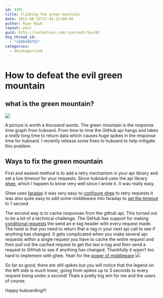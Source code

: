 ```yaml
---
id: 4391
title: Climbing the green mountain
date: 2013-08-15T17:41:12+00:00
author: Ryan Rauh
layout: post
guid: http://lostechies.com/ryanrauh/?p=242
dsq_thread_id:
  - "1608490755"
categories:
  - Uncategorized
---
```

# How to defeat the evil green mountain

## what is the green mountain?

<img style="max-width: 100%" src="http://f.cl.ly/items/2f2a2R3Y3a2R0i2t0X3G/Image%202013-08-14%20at%209.47.36%20AM.png" />

A picture is worth a thousand words. The green mountain is the response time graph from huboard. From time to time the GitHub api hangs and takes a _really_ long time to return data which causes huge spikes in the response time for huboard. I recently release some fixes to huboard to help mitigate this problem.

## Ways to fix the green mountain

First and easiest method is to add a retry mechanism in your api library and set a low timeout for your requests. Since huboard uses the api library [ghee](https://api.github.com/rauhryan/ghee), which I happen to know very well since I wrote it. It was really easy.

Ghee uses [faraday](https://github.com/lostisland/faraday) it was very easy to [configure ghee](https://github.com/rauhryan/huboard/blob/master/lib/bridge/huboard.rb#L36-45) to retry requests it was also quite easy to add some middleware into faraday to [set the timeout](https://github.com/rauhryan/huboard/blob/master/lib/bridge/middleware/mimetype.rb#L19-20) to 1 second

The second way is to cache responses from the github api. This turned out to be a bit of a technical challenge. The GitHub has support for making [conditional requests](http://developer.github.com/v3/#conditional-requests) the send an e-tag header with every request made. The twist is that you need to return that e-tag in your next api call to see if anything has changed. It gets complicated when you make several api requests within a single request you have to cache the entire request and then pull out the cached request to get the last e-tag and _then_ send a request to GitHub to see if anything has changed. Thankfully it wasn&#8217;t too hard to implement with ghee. Yeah for the [power of middleware](https://github.com/rauhryan/huboard/blob/master/lib/bridge/middleware/caching.rb) <img style="max-width: 100%" src="http://f.cl.ly/items/021U2o0d0q2n3r2m3R0n/Screen%20Shot%202013-08-15%20at%2012.26.35%20PM.png" />

So far so good, there are still spikes but you will notice that the legend on the left side is _much_ lower, going from spikes up to 3 seconds to every request being under a second! Thats a pretty big win for me and the users of course.

Happy huboarding!!!